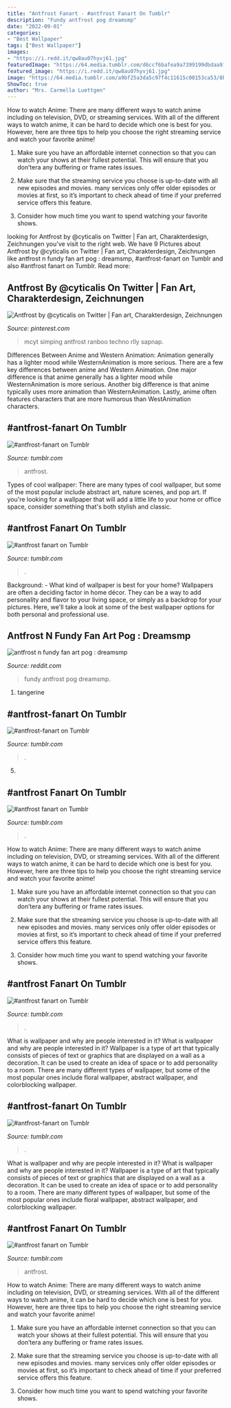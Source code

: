 ```yaml
---
title: "Antfrost Fanart - #antfrost Fanart On Tumblr"
description: "Fundy antfrost pog dreamsmp"
date: "2022-09-01"
categories:
- "Best Wallpaper"
tags: ["Best Wallpaper"]
images:
- "https://i.redd.it/qw8au07hyvj61.jpg"
featuredImage: "https://64.media.tumblr.com/d6ccf6bafea9a7399199dbdaa910d64b/4af872727f6baf22-69/s400x600/23e6ff78343d4d13beea2e265e9028064cf988a5.png"
featured_image: "https://i.redd.it/qw8au07hyvj61.jpg"
image: "https://64.media.tumblr.com/a9bf25a3da5c97f4c11615c00153ca53/8bd8328b1d1a3ab1-b6/s250x400/33ca82136320262835c9ba58626f52af971fe764.png"
ShowToc: true
author: "Mrs. Carmella Luettgen"
---
```



How to watch Anime: There are many different ways to watch anime including on television, DVD, or streaming services.
With all of the different ways to watch anime, it can be hard to decide which one is best for you. However, here are three tips to help you choose the right streaming service and watch your favorite anime!
1. Make sure you have an affordable internet connection so that you can watch your shows at their fullest potential. This will ensure that you don’tera any buffering or frame rates issues.

2. Make sure that the streaming service you choose is up-to-date with all new episodes and movies. many services only offer older episodes or movies at first, so it’s important to check ahead of time if your preferred service offers this feature.

3. Consider how much time you want to spend watching your favorite shows.

	

		
looking for Antfrost by @cyticalis on Twitter | Fan art, Charakterdesign, Zeichnungen you've visit to the right web. We have 9 Pictures about Antfrost by @cyticalis on Twitter | Fan art, Charakterdesign, Zeichnungen like antfrost n fundy fan art pog : dreamsmp, #antfrost-fanart on Tumblr and also #antfrost fanart on Tumblr. Read more:
		
    
## Antfrost By @cyticalis On Twitter | Fan Art, Charakterdesign, Zeichnungen

<img loading=lazy src="https://i.pinimg.com/736x/d4/32/0a/d4320ab0fecaa46ff7dff6dec2ec4a1c.jpg" onerror="this.onerror=null;this.src='https://tse1.mm.bing.net/th?id=OIP.R8bQPJ_Wj0g41kv4Qy7QjgHaKe&amp;pid=15.1';" alt="Antfrost by @cyticalis on Twitter | Fan art, Charakterdesign, Zeichnungen">

_Source: pinterest.com_

>mcyt simping antfrost ranboo techno rlly sapnap. 

	

Differences Between Anime and Western Animation: Animation generally has a lighter mood while WesternAnimation is more serious.
There are a few key differences between anime and Western Animation. One major difference is that anime generally has a lighter mood while WesternAnimation is more serious. Another big difference is that anime typically uses more animation than WesternAnimation. Lastly, anime often features characters that are more humorous than WestAnimation characters.

    
## #antfrost-fanart On Tumblr

<img loading=lazy src="https://64.media.tumblr.com/2753df146b37270de785801cd81b9428/b25068550e67b028-25/s1280x1920/e670cf002dd5606e8d283bd725b6f7b11d035f3b.jpg" onerror="this.onerror=null;this.src='https://tse4.mm.bing.net/th?id=OIP.Q_wuumx_tqStvxEld2Dv8gHaHa&amp;pid=15.1';" alt="#antfrost-fanart on Tumblr">

_Source: tumblr.com_

>antfrost. 

	

Types of cool wallpaper:
There are many types of cool wallpaper, but some of the most popular include abstract art, nature scenes, and pop art. If you're looking for a wallpaper that will add a little life to your home or office space, consider something that's both stylish and classic.

    
## #antfrost Fanart On Tumblr

<img loading=lazy src="https://64.media.tumblr.com/d5cd73fb8d9c5b85c76180ccf4e89eff/38188da57974410f-9c/s640x960/f448b90eed556f12a7bd5f165e1a3c83ff990542.png" onerror="this.onerror=null;this.src='https://tse1.mm.bing.net/th?id=OIP.4uuQxM_YNoPMmmwEUjieFQHaFj&amp;pid=15.1';" alt="#antfrost fanart on Tumblr">

_Source: tumblr.com_

>. 

	

Background: - What kind of wallpaper is best for your home?
Wallpapers are often a deciding factor in home décor. They can be a way to add personality and flavor to your living space, or simply as a backdrop for your pictures. Here, we'll take a look at some of the best wallpaper options for both personal and professional use.

    
## Antfrost N Fundy Fan Art Pog : Dreamsmp

<img loading=lazy src="https://i.redd.it/qw8au07hyvj61.jpg" onerror="this.onerror=null;this.src='https://tse3.mm.bing.net/th?id=OIP.i0Sj5crAUybuXWyaG7jSHgHaEg&amp;pid=15.1';" alt="antfrost n fundy fan art pog : dreamsmp">

_Source: reddit.com_

>fundy antfrost pog dreamsmp. 

	

1. tangerine 

    
## #antfrost-fanart On Tumblr

<img loading=lazy src="https://64.media.tumblr.com/a9bf25a3da5c97f4c11615c00153ca53/8bd8328b1d1a3ab1-b6/s250x400/33ca82136320262835c9ba58626f52af971fe764.png" onerror="this.onerror=null;this.src='https://tse4.mm.bing.net/th?id=OIP.vngI6yrHyltspJn2jXODWwAAAA&amp;pid=15.1';" alt="#antfrost-fanart on Tumblr">

_Source: tumblr.com_

>. 

	

5.

    
## #antfrost Fanart On Tumblr

<img loading=lazy src="https://64.media.tumblr.com/8b3200f4c791ac795e9f2179e8a0f8b8/45151e5058e8d10d-ca/s250x250_c1/d9433bfdc5762e51adb882ddfca124902716e5f0.jpg" onerror="this.onerror=null;this.src='https://tse1.mm.bing.net/th?id=OIP.MeTnvqMwE48rQAzkDjzzXAAAAA&amp;pid=15.1';" alt="#antfrost fanart on Tumblr">

_Source: tumblr.com_

>. 

	

How to watch Anime: There are many different ways to watch anime including on television, DVD, or streaming services.
With all of the different ways to watch anime, it can be hard to decide which one is best for you. However, here are three tips to help you choose the right streaming service and watch your favorite anime!
1. Make sure you have an affordable internet connection so that you can watch your shows at their fullest potential. This will ensure that you don’tera any buffering or frame rates issues.

2. Make sure that the streaming service you choose is up-to-date with all new episodes and movies. many services only offer older episodes or movies at first, so it’s important to check ahead of time if your preferred service offers this feature.

3. Consider how much time you want to spend watching your favorite shows.

    
## #antfrost Fanart On Tumblr

<img loading=lazy src="https://64.media.tumblr.com/e85b2822bc86fc1084d9d7ab6071a715/4bac1e679f5c897e-e6/s500x750/0f5d91e25c8d556bb3926faee23561d47938d0ba.jpg" onerror="this.onerror=null;this.src='https://tse2.mm.bing.net/th?id=OIP.TxiBiqxg8Nax398r6NnKyQHaG_&amp;pid=15.1';" alt="#antfrost fanart on Tumblr">

_Source: tumblr.com_

>. 

	

What is wallpaper and why are people interested in it?
What is wallpaper and why are people interested in it?
Wallpaper is a type of art that typically consists of pieces of text or graphics that are displayed on a wall as a decoration. It can be used to create an idea of space or to add personality to a room. There are many different types of wallpaper, but some of the most popular ones include floral wallpaper, abstract wallpaper, and colorblocking wallpaper.

    
## #antfrost-fanart On Tumblr

<img loading=lazy src="https://64.media.tumblr.com/ee67ec5640d5a6c8b3cb3cd71d665efa/cccbc75f5b7c009d-a8/s500x750/ddd1832f0a9905a5937473a4434c0e79073e939d.png" onerror="this.onerror=null;this.src='https://tse3.mm.bing.net/th?id=OIP.qWA_Enb3lIeIlaedI9GXBgHaHa&amp;pid=15.1';" alt="#antfrost-fanart on Tumblr">

_Source: tumblr.com_

>. 

	

What is wallpaper and why are people interested in it?
What is wallpaper and why are people interested in it?
Wallpaper is a type of art that typically consists of pieces of text or graphics that are displayed on a wall as a decoration. It can be used to create an idea of space or to add personality to a room. There are many different types of wallpaper, but some of the most popular ones include floral wallpaper, abstract wallpaper, and colorblocking wallpaper.

    
## #antfrost Fanart On Tumblr

<img loading=lazy src="https://64.media.tumblr.com/d6ccf6bafea9a7399199dbdaa910d64b/4af872727f6baf22-69/s400x600/23e6ff78343d4d13beea2e265e9028064cf988a5.png" onerror="this.onerror=null;this.src='https://tse3.mm.bing.net/th?id=OIP.1g2_2mithx7zzVwFN56s8wAAAA&amp;pid=15.1';" alt="#antfrost fanart on Tumblr">

_Source: tumblr.com_

>antfrost. 

	

How to watch Anime: There are many different ways to watch anime including on television, DVD, or streaming services.
With all of the different ways to watch anime, it can be hard to decide which one is best for you. However, here are three tips to help you choose the right streaming service and watch your favorite anime!
1. Make sure you have an affordable internet connection so that you can watch your shows at their fullest potential. This will ensure that you don’tera any buffering or frame rates issues.

2. Make sure that the streaming service you choose is up-to-date with all new episodes and movies. many services only offer older episodes or movies at first, so it’s important to check ahead of time if your preferred service offers this feature.

3. Consider how much time you want to spend watching your favorite shows.

